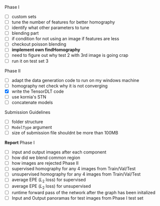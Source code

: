 
Phase I
- [ ] custom sets
- [ ] tune the number of features for better homography
- [ ] identify what other parameters to tune
- [ ] blending part
- [ ] if condition for not using an image if features are less
- [ ] checkout poisson blending
- [ ] **implement own findHomography**
- [ ] need to figure out why test 2 with 3rd image is going crap
- [ ] run it on test set 3

Phase II
- [ ] adapt the data generation code to run on my windows machine
- [ ] homography net check why it is not converging
- [x] write the TensorDLT code
- [ ] use kornia's STN
- [ ] concatenate models

Submission Guidelines
- [ ] folder structure
- [ ] `ModelType` argument
- [ ] size of submission file shouldnt be more than 100MB

**Report**
Phase I
- [ ] input and output images after each component
- [ ] how did we blend common region
- [ ] how images are rejected
Phase II
- [ ] supervised homography for any 4 images from Train/Val/Test
- [ ] unsupervised homography for any 4 images from Train/Val/Test
- [ ] average EPE ($L_{2}$ loss) for supervised 
- [ ] average EPE ($L_{2}$ loss) for unsupervised 
- [ ] runtime forward pass of the network after the graph has been initalized
- [ ] Input and Output panoramas for test images from Phase I test set